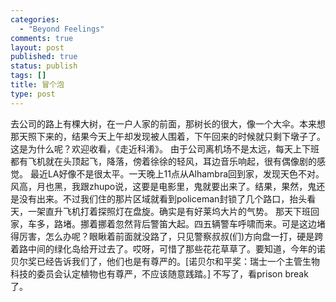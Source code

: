```yaml
--- 
categories: 
  - "Beyond Feelings"
comments: true
layout: post
published: true
status: publish
tags: []
title: 冒个泡
type: post
---
```

<div id="msgcns!5F971C000415D85F!839" class="bvMsg">去公司的路上有棵大树，在一户人家的前面，那树长的很大，像一个大伞。本来想那天照下来的，结果今天上午却发现被人围着，下午回来的时候就只剩下墩子了。这是为什么呢？欢迎收看，《走近科淆》。 
由于公司离机场不是太远，每天上下班都有飞机就在头顶起飞，降落，傍着徐徐的轻风，耳边音乐响起，很有偶像剧的感觉。 
最近LA好像不是很太平。一天晚上11点从Alhambra回到家，发现天色不对。风高，月也黑，我跟zhupo说，这要是电影里，鬼就要出来了。结果，果然，鬼还是没有出来。不过我们住的那片区域就看到policeman封锁了几个路口，抬头看天，一架直升飞机打着探照灯在盘旋。确实是有好莱坞大片的气势。 
那天下班回家，车多，路堵。挪着挪着忽然背后警笛大起。四五辆警车呼啸而来。可是这边堵得厉害，怎么办呢？眼瞅着前面就没路了，只见警察叔叔(们)方向盘一打，硬是跨着路中间的绿化岛给开过去了。哎呀，可惜了那些花花草草了。要知道，今年的诺贝尔奖已经告诉我们了，他们也是有尊严的。[诺贝尔和平奖：瑞士一个主管生物科技的委员会认定植物也有尊严，不应该随意践踏。]
不写了，看prison break 了。</div>
